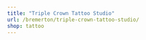 ```yaml
---
title: "Triple Crown Tattoo Studio"
url: /bremerton/triple-crown-tattoo-studio/
shop: tattoo
---
```

